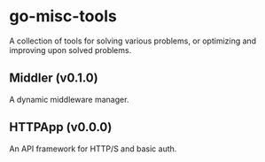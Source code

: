 # go-misc-tools
A collection of tools for solving various problems, or optimizing and improving upon solved problems.

## Middler (v0.1.0)

A dynamic middleware manager.

## HTTPApp (v0.0.0)

An API framework for HTTP/S and basic auth.
